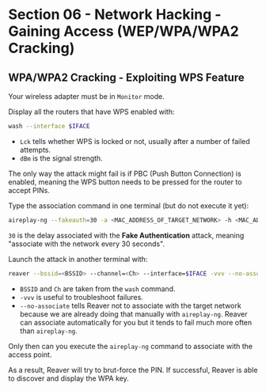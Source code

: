 # Section 06 - Network Hacking - Gaining Access (WEP/WPA/WPA2 Cracking)

## WPA/WPA2 Cracking - Exploiting WPS Feature

Your wireless adapter must be in `Monitor` mode.

Display all the routers that have WPS enabled with:
```bash
wash --interface $IFACE
```

- `Lck` tells whether WPS is locked or not, usually after a number of failed attempts.
- `dBm` is the signal strength.

The only way the attack might fail is if PBC (Push Button Connection) is enabled, meaning the WPS button needs to be pressed for the router to accept PINs.

Type the association command in one terminal (but do not execute it yet):
```bash
aireplay-ng --fakeauth=30 -a <MAC_ADDRESS_OF_TARGET_NETWORK> -h <MAC_ADDRESS_OF_ADAPTER> $IFACE
```

`30` is the delay associated with the **Fake Authentication** attack, meaning "associate with the network every 30 seconds".

Launch the attack in another terminal with:
```bash
reaver --bssid=<BSSID> --channel=<Ch> --interface=$IFACE -vvv --no-associate
```

- `BSSID` and `Ch` are taken from the `wash` command.
- `-vvv` is useful to troubleshoot failures.
- `--no-associate` tells Reaver not to associate with the target network because we are already doing that manually with `aireplay-ng`. Reaver can associate automatically for you but it tends to fail much more often than `aireplay-ng`.

Only then can you execute the `aireplay-ng` command to associate with the access point.

As a result, Reaver will try to brut-force the PIN. If successful, Reaver is able to discover and display the WPA key.

